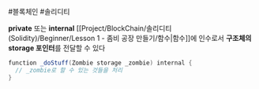 #블록체인 #솔리디티 

**private** 또는 **internal** [[Project/BlockChain/솔리디티(Solidity)/Beginner/Lesson 1 - 좀비 공장 만들기/함수|함수]]에 인수로서 **구조체의 storage 포인터**를 전달할 수 있다

``` Java
function _doStuff(Zombie storage _zombie) internal {  
  // _zombie로 할 수 있는 것들을 처리  
}
```